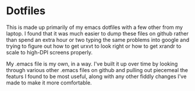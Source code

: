 # Dotfiles

This is made up primarily of my emacs dotfiles with a few other from my laptop.  I found that it was much easier to dump these files on github 
rather than spend an extra hour or two typing the same problems into google and trying to figure out how to get urxvt to look right or how to 
get xrandr to scale to high-DPI screens properly.

My .emacs file is my own, in a way.  I've built it up over time by looking through various other .emacs files on github and pulling out piecemeal 
the featurs I found to be most useful, along with any other fiddly changes I've made to make it more comfortable.
